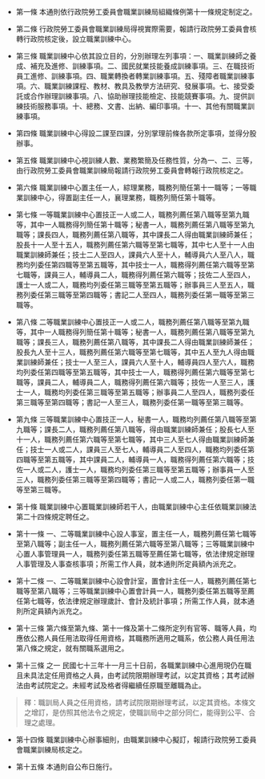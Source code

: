 * 第一條 本通則依行政院勞工委員會職業訓練局組織條例第十一條規定制定之。

* 第二條 行政院勞工委員會職業訓練局得視實際需要，報請行政院勞工委員會核轉行政院核定後，設立職業訓練中心。

* 第三條 職業訓練中心依其設立目的，分別辦理左列事項：一、職業訓練師之養成、補充及進修、訓練事項。二、國民就業技能養成訓練事項。三、在職技術員工進修、訓練事項。四、職業轉換者轉業訓練事項。五、殘障者職業訓練事項。六、職業訓練課程、教材、教具及教學方法研究、發展事項。七、接受委託或合作辦理訓練事項。八、協助辦理技能檢定、技能競賽事項。九、提供訓練技術服務事項。十、總務、文書、出納、編印事項。十一、其他有關職業訓練事項。

* 第四條 職業訓練中心得設二課至四課，分別掌理前條各款所定事項，並得分股辦事。

* 第五條 職業訓練中心視訓練人數、業務繁簡及任務性質，分為一、二、三等，由行政院勞工委員會職業訓練局報請行政院勞工委員會轉報行政院核定之。

* 第六條 職業訓練中心置主任一人，綜理業務，職務列簡任第十一職等；一等職業訓練中心，得置副主任一人，襄理業務，職務列簡任第十職等。

* 第七條 一等職業訓練中心置技正一人或二人，職務列薦任第八職等至第九職等，其中一人職務得列簡任第十職等；秘書一人，職務列薦任第八職等至第九職等；課長四人，職務列薦任第八職等，其中課長二人得由職業訓練師兼任；股長十一人至十五人，職務列薦任第六職等至第七職等，其中七人至十一人由職業訓練師兼任；技士二人至四人，課員六人至十人，輔導員六人至八人，職務均列委任第四職等至第五職等，其中技士一人，職務得列薦任第六職等至第七職等，課員三人，輔導員二人，職務得列薦任第六職等；技佐二人至四人，護士一人或二人，職務均列委任第三職等至第五職等；辦事員三人至五人，職務列委任第三職等至第四職等；書記二人至四人，職務列委任第一職等至第三職等。

* 第八條 二等職業訓練中心置技正一人或二人，職務列薦任第八職等至第九職等，其中一人職務得列簡任第十職等；秘書一人，職務列薦任第八職等至第九職等；課長三人，職務列薦任第八職等，其中課長二人得由職業訓練師兼任；股長九人至十三人，職務列薦任第六職等至第七職等，其中五人至九人得由職業訓練師兼任；技士一人至三人，課員六人至十人，輔導員四人至六人，職務均列委任第四職等至第五職等，其中技士一人，職務得列薦任第六職等至第七職等，課員二人，輔導員二人，職務得列薦任第六職等；技佐一人至三人，護士一人，職務均列委任第三職等至第五職等；辦事員二人至四人，職務列委任第三職等至第四職等；書記一人至三人，職務列委任第一職等至第三職等。

* 第九條 三等職業訓練中心置技正一人，秘書一人，職務均列薦任第八職等至第九職等；課長二人，職務列薦任第八職等，得由職業訓練師兼任；股長七人至十一人，職務列薦任第六職等至第七職等，其中三人至七人得由職業訓練師兼任；技士一人或二人，課員三人至七人，輔導員二人至四人，職務均列委任第四職等至第五職等，其中課員二人，輔導員一人，職務得列薦任第六職等；技佐一人或二人，護士一人，職務均列委任第三職等至第五職等；辦事員一人至三人，職務列委任第三職等至第四職等；書記一人或二人，職務列委任第一職等至第三職等。

* 第十條 職業訓練中心置職業訓練師若干人，由職業訓練中心主任依職業訓練法第二十四條規定聘任之。

* 第十一條 一、二等職業訓練中心設人事室，置主任一人，職務列薦任第七職等至第八職等；副主任一人，職務列薦任第六職等至第八職等；三等職業訓練中心置人事管理員一人，職務列委任第五職等至薦任第七職等，依法律規定辦理人事管理及人事查核事項；所需工作人員，就本通則所定員額內派充之。

* 第十二條 一、二等職業訓練中心設會計室，置會計主任一人，職務列薦任第七職等至第八職等；三等職業訓練中心置會計員一人，職務列委任第五職等至薦任第七職等，依法律規定辦理歲計、會計及統計事項；所需工作人員，就本通則所定員額內派充之。

* 第十三條 第六條至第九條、第十一條及第十二條所定列有官等、職等人員，均應依公務人員任用法取得任用資格，其職務所適用之職系，依公務人員任用法第八條之規定，就有關職系選用之。

* 第十三條 之一 民國七十三年十一月三十日前，各職業訓練中心進用現仍在職且未具法定任用資格之人員，由考試院限期辦理考試，以定其資格；其考試辦法由考試院定之。未經考試及格者得繼續任原職至離職為止。

> 釋：職訓局人員之任用資格，請考試院限期辦理考試，以定其資格。本條文之增訂，是仿照其他法令之規定，使職訓局中之部分同仁，能得到公平、合理之處理。

* 第十四條 職業訓練中心辦事細則，由職業訓練中心擬訂，報請行政院勞工委員會職業訓練局核定之。

* 第十五條 本通則自公布日施行。


